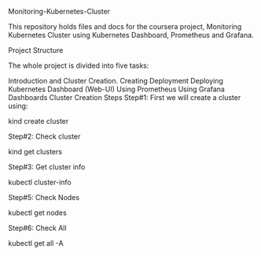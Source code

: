 Monitoring-Kubernetes-Cluster

This repository holds files and docs for the coursera project, Monitoring Kubernetes Cluster using Kubernetes Dashboard, Prometheus and Grafana.

Project Structure

The whole project is divided into five tasks:

Introduction and Cluster Creation.
Creating Deployment
Deploying Kubernetes Dashboard (Web-UI)
Using Prometheus
Using Grafana Dashboards
Cluster Creation Steps
Step#1: First we will create a cluster using:

kind create cluster

Step#2: Check cluster

kind get clusters

Step#3: Get cluster info

kubectl cluster-info

Step#5: Check Nodes

 kubectl get nodes

Step#6: Check All

kubectl get all -A

